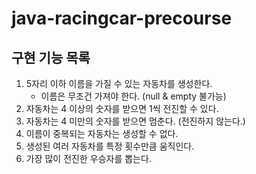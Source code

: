 # java-racingcar-precourse

## 구현 기능 목록

1. 5자리 이하 이름을 가질 수 있는 자동차를 생성한다.
   - 이름은 무조건 가져야 한다. (null & empty 불가능)
2. 자동차는 4 이상의 숫자를 받으면 1씩 전진할 수 있다.
3. 자동차는 4 미만의 숫자를 받으면 멈춘다. (전진하지 않는다.)
4. 이름이 중복되는 자동차는 생성할 수 없다.
5. 생성된 여러 자동차를 특정 횟수만큼 움직인다.
6. 가장 많이 전진한 우승자를 뽑는다.
